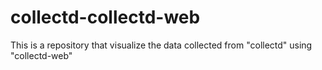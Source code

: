 # collectd-collectd-web
This is a repository that visualize the data collected from "collectd" using "collectd-web"
